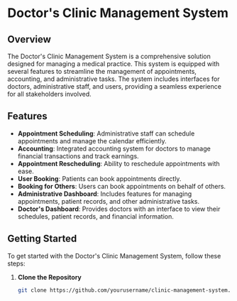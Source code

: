 # Doctor's Clinic Management System

## Overview

The Doctor's Clinic Management System is a comprehensive solution designed for managing a medical practice. This system is equipped with several features to streamline the management of appointments, accounting, and administrative tasks. The system includes interfaces for doctors, administrative staff, and users, providing a seamless experience for all stakeholders involved.

## Features

- **Appointment Scheduling**: Administrative staff can schedule appointments and manage the calendar efficiently.
- **Accounting**: Integrated accounting system for doctors to manage financial transactions and track earnings.
- **Appointment Rescheduling**: Ability to reschedule appointments with ease.
- **User Booking**: Patients can book appointments directly.
- **Booking for Others**: Users can book appointments on behalf of others.
- **Administrative Dashboard**: Includes features for managing appointments, patient records, and other administrative tasks.
- **Doctor's Dashboard**: Provides doctors with an interface to view their schedules, patient records, and financial information.

## Getting Started

To get started with the Doctor's Clinic Management System, follow these steps:

1. **Clone the Repository**
   ```bash
   git clone https://github.com/yourusername/clinic-management-system.git
